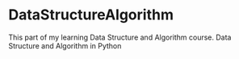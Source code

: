 # DataStructureAlgorithm
This part of my learning Data Structure and Algorithm course. Data Structure and Algorithm in Python
